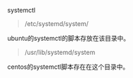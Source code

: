 systemctl

> /etc/systemd/system/

ubuntu的systemctl的脚本存放在该目录中。





> /usr/lib/systemd/system

centos的systemctl脚本存在在这个目录中。



